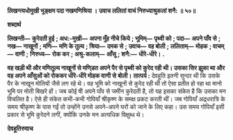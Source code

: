 **लिखन्त्यधोमुखी भूङ्क्षम पदा नखमणिश्रिया ।** **उवाच ललितां वाचं निरुध्याश्रुकलां शनै: ॥ ५०॥** 

**शब्दार्थ** 

**लिखन्ती—** **कुरेदती हुई** **; अध:-मुखी—** **अपना मुँह नीचे किये** **; भूमिम्—** **पृथ्वी को** **; पदा—** **अपने पाँव से** **; नख—** **नाखूनों** **; मणि—** **मणि के तुल्य** **; श्रिया—** **दमक से** **; उवाच—** **वह बोली** **; ललिताम्—** **मोहक** **; वाचम्—** **वाणी** **;** **निरुध्य—** **रोक कर** **; अश्रु-कलाम्—** **आँसू** **; शनै:—** **धीरे-धीरे।** **.** 

**वह खड़ी थी और मणितुल्य नाखूनों से मणि्डत अपने पैर से पृथ्वी को कुरेद रही** **थी। उसका सिर झुका था और वह अपने आँसुओं को रोककर धीरे-धीरे मोहक वाणी से** **बोली।** **तात्पर्य :** देवहूति इतनी सुन्दर थी कि उसके पैर के नाखून मोतियों जैसे लग रहे थे। वह भूमि को नाखूनों से कुरेद रही थी तो ऐसा प्रतीत हो रहा था मानो भूमि पर मोती बिखरे हों। जब कोई षी अपने पाँव से जमीन कुरेदती है, तो यह इसका संकेत है कि उसका मन विचलित है। ऐसे ही संकेत कभी-कभी गोपियाँ श्रीकृष्ण के समक्ष प्रकट करती थीं। जब गोपियाँ अद्र्धरात्रि के समय श्रीकृष्ण के पास गईं तो उन्होंने उनसे अपने-अपने घरों को जाने के लिए कहा। उस समय गोपियाँ इसी प्रकार से भूमि कुरेदने लगीं, क्योंकि उनके मन अत्यधिक विक्षुब्ध थे।  

**देवहूतिरुवाच** 